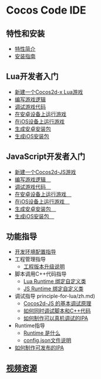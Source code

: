 # Cocos Code IDE

## 特性和安装
- [特性简介](../../manual/code-ide/zh.md)
- [安装指南](../../manual/code-ide/install-zh.md)

## Lua开发者入门

- [新建一个Cocos2d-x Lua游戏](../../manual/code-ide/getting-started-for-lua/1-creating-a-cocos-game/zh.md)
- [编写游戏逻辑](../../manual/code-ide/getting-started-for-lua/2-typing-game-logic/zh.md)
- [调试游戏代码](../../manual/code-ide/getting-started-for-lua/3-debugging/zh.md)
- [在安卓设备上运行游戏](../../manual/code-ide/getting-started-for-lua/4-running/on-android-zh.md)
- [在iOS设备上运行游戏](../../manual/code-ide/getting-started-for-lua/4-running/on-ios-zh.md)
- [生成安卓安装包](../../manual/code-ide/getting-started-for-lua/5-packaging/to-apk-zh.md)
- [生成iOS安装包](../../manual/code-ide/function-guides/compiling/package-ios-publish/zh.md)

## JavaScript开发者入门

- [新建一个Cocos2d-JS游戏](../../manual/code-ide/getting-started-for-js/1-creating-a-cocos-game/zh.md)
- [编写游戏逻辑　](../../manual/code-ide/getting-started-for-js/2-typing-game-logic/zh.md)
- [调试游戏代码　](../../manual/code-ide/getting-started-for-js/3-debugging/zh.md)
- [在安卓设备上运行游戏　](../../manual/code-ide/getting-started-for-js/4-running/on-android-zh.md)
- [在iOS设备上运行游戏　](../../manual/code-ide/getting-started-for-js/4-running/on-ios-zh.md)
- [生成安卓安装包　](../../manual/code-ide/getting-started-for-js/5-packaging/to-apk-zh.md)
- [生成iOS安装包　](../../manual/code-ide/function-guides/compiling/package-ios-publish/zh.md)

## 功能指导

- [开发环境配置指导](../../manual/code-ide/function-guides/env-configration/zh.md)
- 工程管理指导
    - [工程版本升级说明](/Users/wensheng/ccdt/cocos-docs/manual/code-ide/function-guides/project-management/upgrade-project/zh.md)
- 脚本调用C++代码指导
    - [Lua Runtime 绑定自定义类](../../manual/code-ide/function-guides/add-3rd-party-lib/binding-custom-class-to-lua/zh.md)
    - [JS Runtime 绑定自定义类](../../manual/code-ide/function-guides/add-3rd-party-lib/binding-custom-class-to-js/zh.md)
- 调试指导
    principle-for-lua/zh.md)
    - [Cocos2d-JS 的基本调试原理](../../manual/code-ide/function-guides/debugging/debug-principle-for-js/zh.md)
    - [如何同时调试脚本和C++代码](../../manual/code-ide/function-guides/debugging/how-to-debug-cpp/zh.md)
    - [如何制作可以真机调试的IPA](../../manual/code-ide/function-guides/compiling/package-ios-runtime/zh.md)
- Runtime指导
    - [Runtime 是什么](../../manual/code-ide/function-guides/runtime/what-is/zh.md)
    - [config.json文件说明](../../manual/code-ide/function-guides/runtime/config/zh.md)
- [如何制作可发布的IPA](../../manual/code-ide/function-guides/compiling/package-ios-publish/zh.md)

## [视频资源](../../manual/code-ide/others/videos/zh.md)


